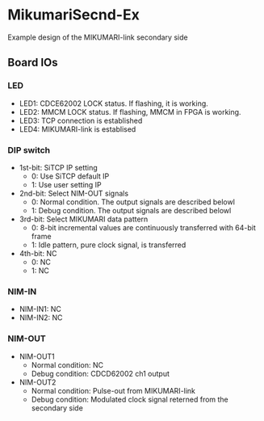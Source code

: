 # MikumariSecnd-Ex
Example design of the MIKUMARI-link secondary side

## Board IOs
### LED

- LED1: CDCE62002 LOCK status. If flashing, it is working.
- LED2: MMCM LOCK status. If flashing, MMCM in FPGA is working.
- LED3: TCP connection is established
- LED4: MIKUMARI-link is establised

### DIP switch

- 1st-bit: SiTCP IP setting
  - 0: Use SiTCP default IP
  - 1: Use user setting IP
- 2nd-bit: Select NIM-OUT signals
  - 0: Normal condition. The output signals are described belowl
  - 1: Debug condition. The output signals are described belowl
- 3rd-bit: Select MIKUMARI data pattern
  - 0: 8-bit incremental values are continuously transferred with 64-bit frame
  - 1: Idle pattern, pure clock signal, is transferred
- 4th-bit: NC
  - 0: NC
  - 1: NC

### NIM-IN
- NIM-IN1: NC
- NIM-IN2: NC
 
### NIM-OUT

- NIM-OUT1
  - Normal condition: NC
  - Debug condition:  CDCD62002 ch1 output
- NIM-OUT2
  - Normal condition: Pulse-out from MIKUMARI-link
  - Debug condition:  Modulated clock signal reterned from the secondary side

